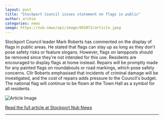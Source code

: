 ```yaml
---
layout: post
title: "Stockport Council issues statement on flags in public"
author: archie
categories: news
image: https://nub.news/api/image/691072/article.jpeg
---
```

Stockport Council leader Mark Roberts has commented on the display of flags in public areas. He stated that flags can stay up as long as they don't pose safety risks or feature slogans. However, flags on lampposts should be removed since they're not intended for this use. Residents are encouraged to display flags at home instead. Repairs will be promptly made for any painted flags on roundabouts or road markings, which pose safety concerns. Cllr Roberts emphasised that incidents of criminal damage will be investigated, and the cost of repairs adds pressure to the Council's budget. The national flag will continue to be flown at the Town Hall as a symbol for all residents.

![Article Image](https://nub.news/api/image/691072/article.jpeg)

[Read the full article at Stockport Nub News](https://stockport.nub.news/news/local-news/stockport-council-issues-statement-on-flags-in-public-271820)

---
